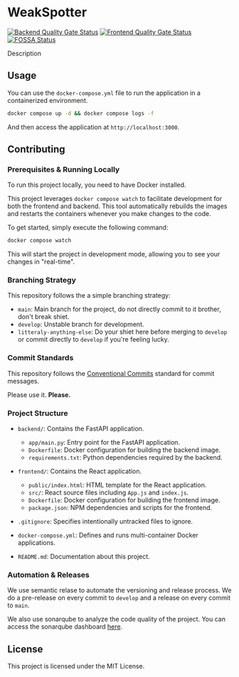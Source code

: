 # WeakSpotter

[![Backend Quality Gate Status](https://sonarqube.devops-tools.apoorva64.com/api/project_badges/measure?project=weakspotter-back&metric=alert_status&token=sqb_3ae758bdb5879a0bacb69a412189fa7a8e7960d0)](https://sonarqube.devops-tools.apoorva64.com/dashboard?id=weakspotter-back)
[![Frontend Quality Gate Status](https://sonarqube.devops-tools.apoorva64.com/api/project_badges/measure?project=weakspotter-front&metric=alert_status&token=sqb_0cfdac2ac685e76d67e408264f8f875b29d0a449)](https://sonarqube.devops-tools.apoorva64.com/dashboard?id=weakspotter-front)
[![FOSSA Status](https://app.fossa.com/api/projects/git%2Bgithub.com%2FWeakSpotter%2FWeakSpotter.svg?type=shield&issueType=license)](https://app.fossa.com/projects/git%2Bgithub.com%2FWeakSpotter%2FWeakSpotter?ref=badge_shield&issueType=license)

Description

## Usage

You can use the `docker-compose.yml` file to run the application in a containerized environment.

```bash
docker compose up -d && docker compose logs -f
```

And then access the application at `http://localhost:3000`.

## Contributing

### Prerequisites & Running Locally

To run this project locally, you need to have Docker installed.

This project leverages `docker compose watch` to facilitate development for both the frontend and backend. This tool automatically rebuilds the images and restarts the containers whenever you make changes to the code.

To get started, simply execute the following command:

```bash
docker compose watch
```

This will start the project in development mode, allowing you to see your changes in "real-time".

### Branching Strategy

This repository follows the a simple branching strategy:
- `main`: Main branch for the project, do not directly commit to it brother, don't break shiet.
- `develop`: Unstable branch for development.
- `litteraly-anything-else`: Do your shiet here before merging to `develop` or commit directly to `develop` if you're feeling lucky.

### Commit Standards

This repository follows the [Conventional Commits](https://www.conventionalcommits.org/en/v1.0.0/) standard for commit messages.

Please use it. **Please.**

### Project Structure

- `backend/`: Contains the FastAPI application.
  - `app/main.py`: Entry point for the FastAPI application.
  - `Dockerfile`: Docker configuration for building the backend image.
  - `requirements.txt`: Python dependencies required by the backend.

- `frontend/`: Contains the React application.
  - `public/index.html`: HTML template for the React application.
  - `src/`: React source files including `App.js` and `index.js`.
  - `Dockerfile`: Docker configuration for building the frontend image.
  - `package.json`: NPM dependencies and scripts for the frontend.

- `.gitignore`: Specifies intentionally untracked files to ignore.
- `docker-compose.yml`: Defines and runs multi-container Docker applications.
- `README.md`: Documentation about this project.

### Automation & Releases

We use semantic relase to automate the versioning and release process. We do a pre-release on every commit to `develop` and a release on every commit to `main`.

We also use sonarqube to analyze the code quality of the project. You can access the sonarqube dashboard [here](https://sonarqube.devops-tools.apoorva64.com).

## License

This project is licensed under the MIT License.
